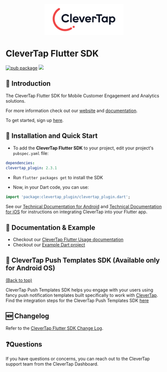 <p align="center">
  <img src="https://github.com/CleverTap/clevertap-ios-sdk/blob/master/docs/images/clevertap-logo.png" width = "50%"/>
</p>

# CleverTap Flutter SDK
[![pub package](https://img.shields.io/pub/v/clevertap_plugin.svg)](https://pub.dartlang.org/packages/clevertap_plugin)
<a href="https://github.com/CleverTap/clevertap-flutter/releases">
    <img src="https://img.shields.io/github/release/CleverTap/clevertap-flutter.svg" />
</a>

## 👋 Introduction
The CleverTap Flutter SDK for Mobile Customer Engagement and Analytics solutions.

For more information check out our [website](https://clevertap.com/ "CleverTap")  and  [documentation](https://developer.clevertap.com/docs/ "CleverTap Technical Documentation").

To get started, sign up [here](https://clevertap.com/live-product-demo/).

## 🚀 Installation and Quick Start

- To add the **CleverTap Flutter SDK** to your project, edit your project's `pubspec.yaml` file:

```yaml
dependencies:
clevertap_plugin: 2.3.1
```

- Run `flutter packages get` to install the SDK

- Now, in your Dart code, you can use:

```dart
import 'package:clevertap_plugin/clevertap_plugin.dart';
```

See our [Technical Documentation for Android](doc/Integrate-Android.md) and [Technical Documentation for iOS](doc/Integrate-iOS.md) for instructions on integrating CleverTap into your Flutter app.

## 📑 Documentation & Example

- Checkout our [CleverTap Flutter Usage documentation](doc/Usage.md)
- Checkout our [Example Dart project](./example)

## 📲 CleverTap Push Templates SDK (Available only for Android OS)
[(Back to top)](#-table-of-contents)

CleverTap Push Templates SDK helps you engage with your users using fancy push notification templates built specifically to work with [CleverTap](https://www.clevertap.com).
Find the integration steps for the CleverTap Push Templates SDK [here](https://github.com/CleverTap/clevertap-android-sdk/blob/master/docs/CTPUSHTEMPLATES.md)

## 🆕 Changelog

Refer to the [CleverTap Flutter SDK Change Log](./CHANGELOG.md).

## ❓Questions

 If you have questions or concerns, you can reach out to the CleverTap support team from the CleverTap Dashboard.

